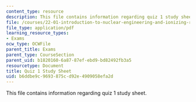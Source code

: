 ```yaml
---
content_type: resource
description: This file contains information regarding quiz 1 study sheet.
file: /courses/22-01-introduction-to-nuclear-engineering-and-ionizing-radiation-fall-2016/b6ddbe9c9693875cd92e4909058efa2d_MIT22_01F16_Quiz1_Study.pdf
file_type: application/pdf
learning_resource_types:
- Exams
ocw_type: OCWFile
parent_title: Exams
parent_type: CourseSection
parent_uid: b1820160-6a87-87ef-ebd9-bd82492fb3a5
resourcetype: Document
title: Quiz 1 Study Sheet
uid: b6ddbe9c-9693-875c-d92e-4909058efa2d
---
```

This file contains information regarding quiz 1 study sheet.
